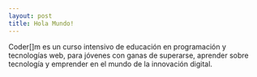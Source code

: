 ```yaml
---
layout: post
title: Hola Mundo!
---
```


Coder[]m es un curso intensivo de educación en programación y tecnologías web, para jóvenes con ganas de superarse, aprender sobre tecnología y emprender en el mundo de la innovación digital.
